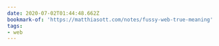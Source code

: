 ```yaml
---
date: 2020-07-02T01:44:48.662Z
bookmark-of: 'https://matthiasott.com/notes/fussy-web-true-meaning'
tags:
- web
---
```


